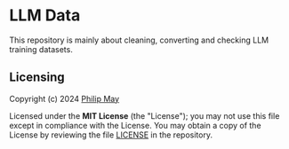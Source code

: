 # LLM Data

This repository is mainly about cleaning, converting and checking LLM training datasets.

## Licensing

Copyright (c) 2024 [Philip May](https://philipmay.org/)

Licensed under the **MIT License** (the "License"); you may not use this file except in compliance with the License.
You may obtain a copy of the License by reviewing the file
[LICENSE](https://github.com/PhilipMay/llm-data/blob/main/LICENSE) in the repository.

